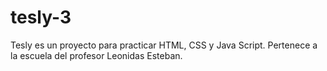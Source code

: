 # tesly-3
Tesly es un proyecto para practicar HTML, CSS y Java Script. Pertenece a la escuela del profesor Leonidas Esteban.
